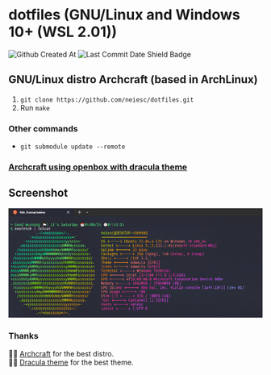 # dotfiles (GNU/Linux and Windows 10+ (WSL 2.01))
![Github Created At](https://img.shields.io/github/created-at/neiesc/dotfiles?logo=github&style=for-the-badge)
![Last Commit Date Shield Badge](https://img.shields.io/github/last-commit/neiesc/dotfiles?logo=github&style=for-the-badge)

## GNU/Linux distro Archcraft (based in ArchLinux)
1. `git clone https://github.com/neiesc/dotfiles.git`
2. Run `make`

### Other commands
- `git submodule update --remote`

### [Archcraft using openbox with dracula theme](https://github.com/neiesc/archcraft-openbox-dracula)

## Screenshot
![Screnshot Windows 10+ (WSL 2.01)](screnshot/wsl.png)

### Thanks
🙏🏼 [Archcraft](https://github.com/archcraft-os) for the best distro.<br>
🙏🏼 [Dracula theme](https://github.com/dracula/dracula-theme) for the best theme.
